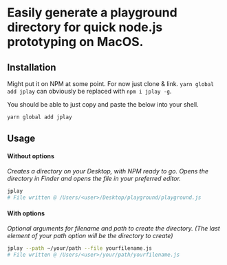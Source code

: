 # Easily generate a playground directory for quick node.js prototyping on MacOS.

## Installation
Might put it on NPM at some point. For now just clone & link. `yarn global add jplay` can obviously be replaced with `npm i jplay -g`.

You should be able to just copy and paste the below into your shell.
```zsh
yarn global add jplay
```

## Usage

#### Without options
_Creates a directory on your Desktop, with NPM ready to go. Opens the directory in Finder and opens the file in your preferred editor._
```zsh
jplay
# File written @ /Users/<user>/Desktop/playground/playground.js
```

#### With options
_Optional arguments for filename and path to create the directory. (The last element of your path option will be the directory to create)_
```zsh
jplay --path ~/your/path --file yourfilename.js
# File written @ /Users/<user>/your/path/yourfilename.js
```